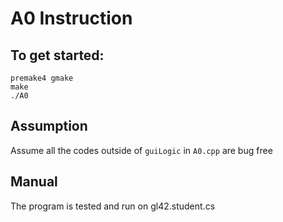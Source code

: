 # A0 Instruction

## To get started:
```
premake4 gmake
make
./A0
```

## Assumption
Assume all the codes outside of `guiLogic` in `A0.cpp` are bug free

## Manual
The program is tested and run on gl42.student.cs

